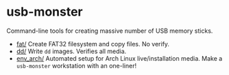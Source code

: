 # usb-monster

Command-line tools for creating massive number of USB memory sticks.

 * [fat/](fat/README.md) Create FAT32 filesystem and copy files. No verify.
 * [dd/](dd/README.md) Write `dd` images. Verifies all media.
 * [env_arch/](env_arch/README.md) Automated setup for Arch Linux live/installation media.
   Make a `usb-monster` workstation with an one-liner!
